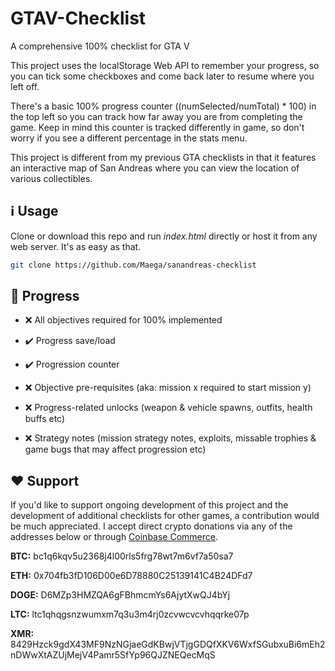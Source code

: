 # GTAV-Checklist

A comprehensive 100% checklist for GTA V

This project uses the localStorage Web API to remember your progress, so you can tick some checkboxes and come back later to resume where you left off.

There's a basic 100% progress counter ((numSelected/numTotal) * 100) in the top left so you can track how far away you are from completing the game.
Keep in mind this counter is tracked differently in game, so don't worry if you see a different percentage in the stats menu.

This project is different from my previous GTA checklists in that it features an interactive map of San Andreas where you can view the location of various collectibles.

## :information_source: Usage

Clone or download this repo and run _index.html_ directly or host it from any web server. It's as easy as that.

```bash
git clone https://github.com/Maega/sanandreas-checklist
```

## :checkered_flag: Progress

* :x: All objectives required for 100% implemented

* :heavy_check_mark: Progress save/load

* :heavy_check_mark: Progression counter

* :x: Objective pre-requisites (aka: mission x required to start mission y)

* :x: Progress-related unlocks (weapon & vehicle spawns, outfits, health buffs etc)

* :x: Strategy notes (mission strategy notes, exploits, missable trophies & game bugs that may affect progression etc)

## :heart: Support

If you'd like to support ongoing development of this project and the development of additional checklists for other games, a contribution would be much appreciated. I accept direct crypto donations via any of the addresses below or through [Coinbase Commerce](https://commerce.coinbase.com/checkout/bb4f7665-bfdc-4c22-9fc8-78299010b1c8).

**BTC:** bc1q6kqv5u2368j4l00rls5frg78wt7m6vf7a50sa7

**ETH:** 0x704fb3fD106D00e6D78880C25139141C4B24DFd7

**DOGE:** D6MZp3HMZQA6gFBhmcmYs6AjytXwQJ4bYj

**LTC:** ltc1qhqgsnzwumxm7q3u3m4rj0zcvwcvcvhqqrke07p

**XMR:** 8429Hzck9gdX43MF9NzNGjaeGdKBwjVTjgGDQfXKV6WxfSGubxuBi6mEh2nDWwXtAZUjMejV4Pamr5SfYp96QJZNEQecMqS